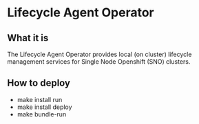 # Lifecycle Agent Operator

## What it is

The Lifecycle Agent Operator provides local (on cluster) lifecycle management services for Single
Node Openshift (SNO) clusters.

## How to deploy

* make install run
* make install deploy
* make bundle-run
